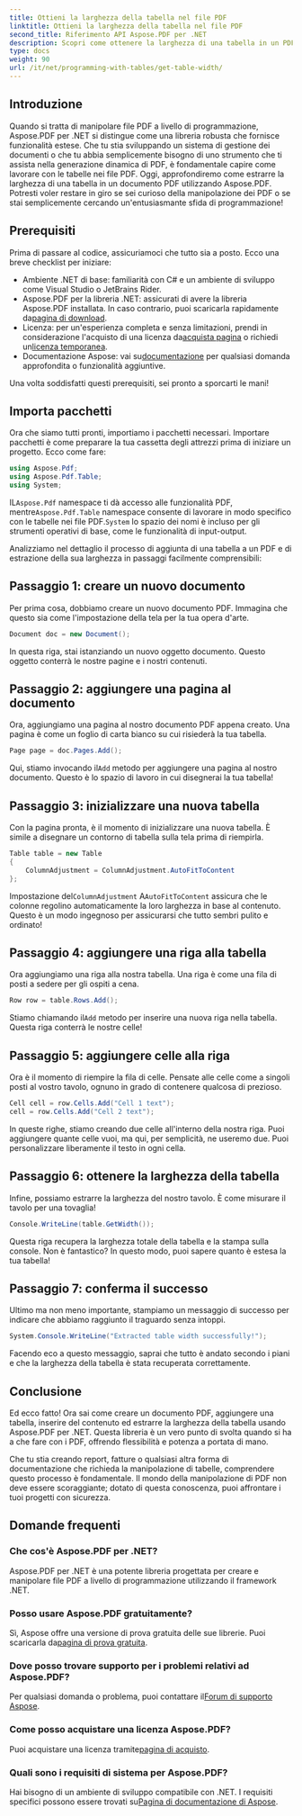 ```yaml
---
title: Ottieni la larghezza della tabella nel file PDF
linktitle: Ottieni la larghezza della tabella nel file PDF
second_title: Riferimento API Aspose.PDF per .NET
description: Scopri come ottenere la larghezza di una tabella in un PDF utilizzando Aspose.PDF per .NET con questa guida dettagliata.
type: docs
weight: 90
url: /it/net/programming-with-tables/get-table-width/
---
```

## Introduzione

Quando si tratta di manipolare file PDF a livello di programmazione, Aspose.PDF per .NET si distingue come una libreria robusta che fornisce funzionalità estese. Che tu stia sviluppando un sistema di gestione dei documenti o che tu abbia semplicemente bisogno di uno strumento che ti assista nella generazione dinamica di PDF, è fondamentale capire come lavorare con le tabelle nei file PDF. Oggi, approfondiremo come estrarre la larghezza di una tabella in un documento PDF utilizzando Aspose.PDF. Potresti voler restare in giro se sei curioso della manipolazione dei PDF o se stai semplicemente cercando un'entusiasmante sfida di programmazione!

## Prerequisiti

Prima di passare al codice, assicuriamoci che tutto sia a posto. Ecco una breve checklist per iniziare:

- Ambiente .NET di base: familiarità con C# e un ambiente di sviluppo come Visual Studio o JetBrains Rider.
-  Aspose.PDF per la libreria .NET: assicurati di avere la libreria Aspose.PDF installata. In caso contrario, puoi scaricarla rapidamente da[pagina di download](https://releases.aspose.com/pdf/net/).
- Licenza: per un'esperienza completa e senza limitazioni, prendi in considerazione l'acquisto di una licenza da[acquista pagina](https://purchase.aspose.com/buy) o richiedi un[licenza temporanea](https://purchase.aspose.com/temporary-license/).
-  Documentazione Aspose: vai su[documentazione](https://reference.aspose.com/pdf/net/) per qualsiasi domanda approfondita o funzionalità aggiuntive.

Una volta soddisfatti questi prerequisiti, sei pronto a sporcarti le mani!

## Importa pacchetti

Ora che siamo tutti pronti, importiamo i pacchetti necessari. Importare pacchetti è come preparare la tua cassetta degli attrezzi prima di iniziare un progetto. Ecco come fare:

```csharp
using Aspose.Pdf;
using Aspose.Pdf.Table;
using System;
```

 IL`Aspose.Pdf` namespace ti dà accesso alle funzionalità PDF, mentre`Aspose.Pdf.Table` namespace consente di lavorare in modo specifico con le tabelle nei file PDF.`System` lo spazio dei nomi è incluso per gli strumenti operativi di base, come le funzionalità di input-output.

Analizziamo nel dettaglio il processo di aggiunta di una tabella a un PDF e di estrazione della sua larghezza in passaggi facilmente comprensibili:

## Passaggio 1: creare un nuovo documento

Per prima cosa, dobbiamo creare un nuovo documento PDF. Immagina che questo sia come l'impostazione della tela per la tua opera d'arte.

```csharp
Document doc = new Document();
```

In questa riga, stai istanziando un nuovo oggetto documento. Questo oggetto conterrà le nostre pagine e i nostri contenuti.

## Passaggio 2: aggiungere una pagina al documento

Ora, aggiungiamo una pagina al nostro documento PDF appena creato. Una pagina è come un foglio di carta bianco su cui risiederà la tua tabella.

```csharp
Page page = doc.Pages.Add();
```

 Qui, stiamo invocando il`Add` metodo per aggiungere una pagina al nostro documento. Questo è lo spazio di lavoro in cui disegnerai la tua tabella!

## Passaggio 3: inizializzare una nuova tabella

Con la pagina pronta, è il momento di inizializzare una nuova tabella. È simile a disegnare un contorno di tabella sulla tela prima di riempirla.

```csharp
Table table = new Table
{
    ColumnAdjustment = ColumnAdjustment.AutoFitToContent
};
```

 Impostazione del`ColumnAdjustment` A`AutoFitToContent` assicura che le colonne regolino automaticamente la loro larghezza in base al contenuto. Questo è un modo ingegnoso per assicurarsi che tutto sembri pulito e ordinato!

## Passaggio 4: aggiungere una riga alla tabella

Ora aggiungiamo una riga alla nostra tabella. Una riga è come una fila di posti a sedere per gli ospiti a cena.

```csharp
Row row = table.Rows.Add();
```

 Stiamo chiamando il`Add` metodo per inserire una nuova riga nella tabella. Questa riga conterrà le nostre celle!

## Passaggio 5: aggiungere celle alla riga

Ora è il momento di riempire la fila di celle. Pensate alle celle come a singoli posti al vostro tavolo, ognuno in grado di contenere qualcosa di prezioso.

```csharp
Cell cell = row.Cells.Add("Cell 1 text");
cell = row.Cells.Add("Cell 2 text");
```

In queste righe, stiamo creando due celle all'interno della nostra riga. Puoi aggiungere quante celle vuoi, ma qui, per semplicità, ne useremo due. Puoi personalizzare liberamente il testo in ogni cella.

## Passaggio 6: ottenere la larghezza della tabella

Infine, possiamo estrarre la larghezza del nostro tavolo. È come misurare il tavolo per una tovaglia!

```csharp
Console.WriteLine(table.GetWidth());
```

Questa riga recupera la larghezza totale della tabella e la stampa sulla console. Non è fantastico? In questo modo, puoi sapere quanto è estesa la tua tabella!

## Passaggio 7: conferma il successo

Ultimo ma non meno importante, stampiamo un messaggio di successo per indicare che abbiamo raggiunto il traguardo senza intoppi.

```csharp
System.Console.WriteLine("Extracted table width successfully!");
```

Facendo eco a questo messaggio, saprai che tutto è andato secondo i piani e che la larghezza della tabella è stata recuperata correttamente.

## Conclusione

Ed ecco fatto! Ora sai come creare un documento PDF, aggiungere una tabella, inserire del contenuto ed estrarre la larghezza della tabella usando Aspose.PDF per .NET. Questa libreria è un vero punto di svolta quando si ha a che fare con i PDF, offrendo flessibilità e potenza a portata di mano.

Che tu stia creando report, fatture o qualsiasi altra forma di documentazione che richieda la manipolazione di tabelle, comprendere questo processo è fondamentale. Il mondo della manipolazione di PDF non deve essere scoraggiante; dotato di questa conoscenza, puoi affrontare i tuoi progetti con sicurezza. 

## Domande frequenti

### Che cos'è Aspose.PDF per .NET?  
Aspose.PDF per .NET è una potente libreria progettata per creare e manipolare file PDF a livello di programmazione utilizzando il framework .NET.

### Posso usare Aspose.PDF gratuitamente?  
 Sì, Aspose offre una versione di prova gratuita delle sue librerie. Puoi scaricarla da[pagina di prova gratuita](https://releases.aspose.com/).

### Dove posso trovare supporto per i problemi relativi ad Aspose.PDF?  
 Per qualsiasi domanda o problema, puoi contattare il[Forum di supporto Aspose](https://forum.aspose.com/c/pdf/10).

### Come posso acquistare una licenza Aspose.PDF?  
 Puoi acquistare una licenza tramite[pagina di acquisto](https://purchase.aspose.com/buy).

### Quali sono i requisiti di sistema per Aspose.PDF?  
Hai bisogno di un ambiente di sviluppo compatibile con .NET. I requisiti specifici possono essere trovati su[Pagina di documentazione di Aspose](https://reference.aspose.com/pdf/net/).